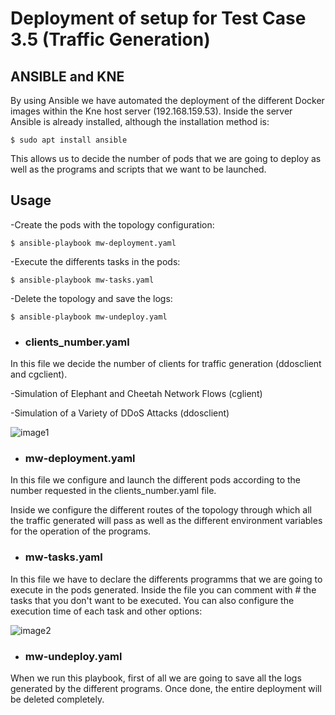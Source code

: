 # Deployment of setup for Test Case 3.5 (Traffic Generation)

## **ANSIBLE and KNE**

By using Ansible we have automated the deployment of the different Docker images within the Kne host server (192.168.159.53). Inside the server Ansible is 
already installed, although the installation method is:

```
$ sudo apt install ansible
```

This allows us to decide the number of pods that we are going to deploy as well as the programs and scripts that we want to be launched.

## **Usage**

-Create the pods with the topology configuration:
```
$ ansible-playbook mw-deployment.yaml
```
-Execute the differents tasks in the pods:
```
$ ansible-playbook mw-tasks.yaml
```
-Delete the topology and save the logs:
```
$ ansible-playbook mw-undeploy.yaml
```

- ### clients_number.yaml

In this file we decide the number of clients for traffic generation (ddosclient and cgclient).

-Simulation of Elephant and Cheetah Network Flows (cglient)
 
-Simulation of a Variety of DDoS Attacks (ddosclient)

![image1](https://github.com/javi14z/mw_k8s/blob/main/images/image1.png)

- ### mw-deployment.yaml

In this file we configure and launch the different pods according to the number requested in the clients_number.yaml file.

Inside we configure the different routes of the topology through which all the traffic generated will pass as well as the different environment variables for 
the operation of the programs.

- ### mw-tasks.yaml

In this file we have to declare the differents programms that we are going to execute in the pods generated. Inside the file you can comment with # the tasks 
that you don't want to be executed. You can also configure the execution time of each task and other options:

![image2](https://github.com/javi14z/mw_k8s/blob/main/images/image2.png)

- ### mw-undeploy.yaml

When we run this playbook, first of all we are going to save all the logs generated by the different programs. Once done, the entire deployment will be deleted 
completely.